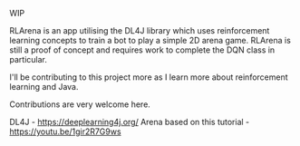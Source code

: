WIP

RLArena is an app utilising the DL4J library which uses reinforcement learning concepts to train a bot to play a simple 2D 
arena game. RLArena is still a proof of concept and requires work to complete the DQN class in particular.

I'll be contributing to this project more as I learn more about reinforcement learning and Java.

Contributions are very welcome here.

DL4J - https://deeplearning4j.org/
Arena based on this tutorial - https://youtu.be/1gir2R7G9ws
